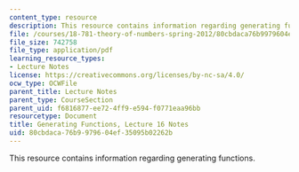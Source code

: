```yaml
---
content_type: resource
description: This resource contains information regarding generating functions.
file: /courses/18-781-theory-of-numbers-spring-2012/80cbdaca76b9979604ef35095b02262b_MIT18_781S12_lec16.pdf
file_size: 742758
file_type: application/pdf
learning_resource_types:
- Lecture Notes
license: https://creativecommons.org/licenses/by-nc-sa/4.0/
ocw_type: OCWFile
parent_title: Lecture Notes
parent_type: CourseSection
parent_uid: f6816877-ee72-4ff9-e594-f0771eaa96bb
resourcetype: Document
title: Generating Functions, Lecture 16 Notes
uid: 80cbdaca-76b9-9796-04ef-35095b02262b
---
```

This resource contains information regarding generating functions.